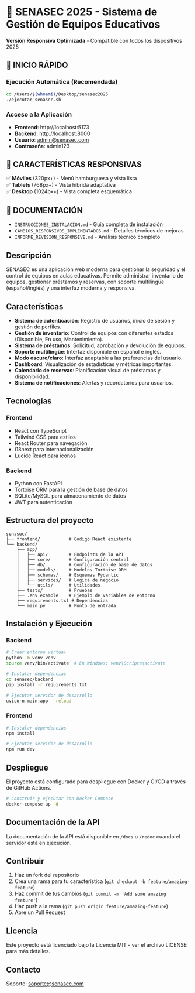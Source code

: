 # 🏢 SENASEC 2025 - Sistema de Gestión de Equipos Educativos

**Versión Responsiva Optimizada** - Compatible con todos los dispositivos 2025

## 🚀 INICIO RÁPIDO

### Ejecución Automática (Recomendada)
```bash
cd /Users/$(whoami)/Desktop/senasec2025
./ejecutar_senasec.sh
```

### Acceso a la Aplicación
- **Frontend**: http://localhost:5173
- **Backend**: http://localhost:8000
- **Usuario**: admin@senasec.com
- **Contraseña**: admin123

## 📱 CARACTERÍSTICAS RESPONSIVAS

✅ **Móviles** (320px+) - Menú hamburguesa y vista lista  
✅ **Tablets** (768px+) - Vista híbrida adaptativa  
✅ **Desktop** (1024px+) - Vista completa esquemática  

## 📖 DOCUMENTACIÓN

- `INSTRUCCIONES_INSTALACION.md` - Guía completa de instalación
- `CAMBIOS_RESPONSIVOS_IMPLEMENTADOS.md` - Detalles técnicos de mejoras
- `INFORME_REVISION_RESPONSIVE.md` - Análisis técnico completo

## Descripción

SENASEC es una aplicación web moderna para gestionar la seguridad y el control de equipos en aulas educativas. Permite administrar inventario de equipos, gestionar préstamos y reservas, con soporte multilingüe (español/inglés) y una interfaz moderna y responsiva.

## Características

- **Sistema de autenticación**: Registro de usuarios, inicio de sesión y gestión de perfiles.
- **Gestión de inventario**: Control de equipos con diferentes estados (Disponible, En uso, Mantenimiento).
- **Sistema de préstamos**: Solicitud, aprobación y devolución de equipos.
- **Soporte multilingüe**: Interfaz disponible en español e inglés.
- **Modo oscuro/claro**: Interfaz adaptable a las preferencias del usuario.
- **Dashboard**: Visualización de estadísticas y métricas importantes.
- **Calendario de reservas**: Planificación visual de préstamos y disponibilidad.
- **Sistema de notificaciones**: Alertas y recordatorios para usuarios.

## Tecnologías

### Frontend

- React con TypeScript
- Tailwind CSS para estilos
- React Router para navegación
- i18next para internacionalización
- Lucide React para iconos

### Backend

- Python con FastAPI
- Tortoise ORM para la gestión de base de datos
- SQLite/MySQL para almacenamiento de datos
- JWT para autenticación

## Estructura del proyecto

```
senasec/
├── frontend/           # Código React existente
└── backend/
    ├── app/
    │   ├── api/        # Endpoints de la API
    │   ├── core/       # Configuración central
    │   ├── db/         # Configuración de base de datos
    │   ├── models/     # Modelos Tortoise ORM
    │   ├── schemas/    # Esquemas Pydantic
    │   ├── services/   # Lógica de negocio
    │   └── utils/      # Utilidades
    ├── tests/          # Pruebas
    ├── .env.example    # Ejemplo de variables de entorno
    ├── requirements.txt # Dependencias
    └── main.py         # Punto de entrada
```

## Instalación y Ejecución

### Backend

```bash
# Crear entorno virtual
python -m venv venv
source venv/bin/activate  # En Windows: venv\Scripts\activate

# Instalar dependencias
cd senasec/backend
pip install -r requirements.txt

# Ejecutar servidor de desarrollo
uvicorn main:app --reload
```

### Frontend

```bash
# Instalar dependencias
npm install

# Ejecutar servidor de desarrollo
npm run dev
```

## Despliegue

El proyecto está configurado para despliegue con Docker y CI/CD a través de GitHub Actions.

```bash
# Construir y ejecutar con Docker Compose
docker-compose up -d
```

## Documentación de la API

La documentación de la API está disponible en `/docs` o `/redoc` cuando el servidor está en ejecución.

## Contribuir

1. Haz un fork del repositorio
2. Crea una rama para tu característica (`git checkout -b feature/amazing-feature`)
3. Haz commit de tus cambios (`git commit -m 'Add some amazing feature'`)
4. Haz push a la rama (`git push origin feature/amazing-feature`)
5. Abre un Pull Request

## Licencia

Este proyecto está licenciado bajo la Licencia MIT - ver el archivo LICENSE para más detalles.

## Contacto

Soporte: soporte@senasec.com
